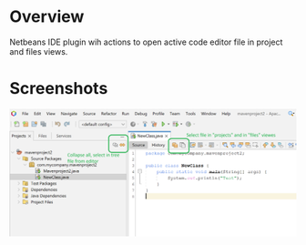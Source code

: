 # Overview
Netbeans IDE plugin wih actions to open active code editor file in project and files views.

# Screenshots
![NetBeans Quick Action Icons](images/netbeans-sync-tree-with-editor.png)
